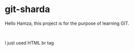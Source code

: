 # git-sharda

Hello Hamza, this project is for the purpose of learning GIT.

<br>

I just used HTML br tag
